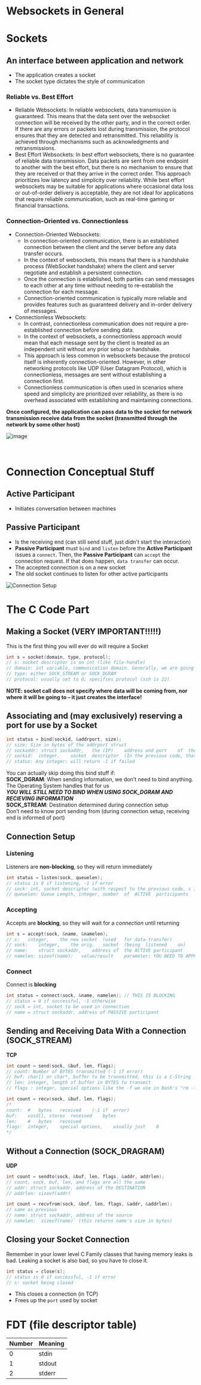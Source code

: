 # Websockets in General
# Sockets
## An	interface	between	application	and	network	
  * The	application	creates	a	socket	
  * The	socket	type	dictates	the	style	of communication
### Reliable	vs.	Best	Effort
  - Reliable Websockets: In reliable websockets, data transmission is guaranteed. This means that the data sent over the websocket connection will be received by the other party, and in the correct order. If there are any errors or packets lost during transmission, the protocol ensures that they are detected and retransmitted. This reliability is achieved through mechanisms such as acknowledgments and retransmissions.
  - Best Effort Websockets: In best effort websockets, there is no guarantee of reliable data transmission. Data packets are sent from one endpoint to another with the best effort, but there is no mechanism to ensure that they are received or that they arrive in the correct order. This approach prioritizes low latency and simplicity over reliability. While best effort websockets may be suitable for applications where occasional data loss or out-of-order delivery is acceptable, they are not ideal for applications that require reliable communication, such as real-time gaming or financial transactions.
### Connection-Oriented	vs.	Connectionless
  - Connection-Oriented Websockets:
    - In connection-oriented communication, there is an established connection between the client and the server before any data transfer occurs.
    - In the context of websockets, this means that there is a handshake process (WebSocket handshake) where the client and server negotiate and establish a persistent connection.
    - Once the connection is established, both parties can send messages to each other at any time without needing to re-establish the connection for each message.
    - Connection-oriented communication is typically more reliable and provides features such as guaranteed delivery and in-order delivery of messages.
  - Connectionless Websockets:
    - In contrast, connectionless communication does not require a pre-established connection before sending data.
    - In the context of websockets, a connectionless approach would mean that each message sent by the client is treated as an independent unit without any prior setup or handshake.
    - This approach is less common in websockets because the protocol itself is inherently connection-oriented. However, in other networking protocols like UDP (User Datagram Protocol), which is connectionless, messages are sent without establishing a connection first.
    - Connectionless communication is often used in scenarios where speed and simplicity are prioritized over reliability, as there is no overhead associated with establishing and maintaining connections.
<div>
 
**Once configured, the application	can	pass	data	to	the	socket	for	network	transmission receive	data	from	the	socket	(transmitted	through	the	network	by	some	other	host)**

</div>


![image](https://github.com/FegelSamuel/UNIX-Bash-Notes/assets/126997597/7beef580-253e-4846-a00b-109622d235f5 "Two Main Types of Sockets")

<br>

# Connection Conceptual Stuff
## Active Participant
* Initiates conversation between machines
## Passive Participant
* Is the receiving end (can still send stuff, just didn't start the interaction)
* **Passive Participant** must `bind` and `listen` before the **Active Participant** issues a `connect`. Then, the **Passive Participant** can `accept` the connection request. If that does happen, `data transfer` can occur.
* The accepted connection is on a new socket
* The old socket continues to listen for other active participants


![Connection Setup](https://github.com/FegelSamuel/UNIX-Bash-Notes/assets/126997597/b384ecf5-0f7f-49a7-ae55-37e249329fb9)



# The C Code Part
## Making a Socket (VERY IMPORTANT!!!!!)
This is the first thing you will ever do will require a Socket
```C
int s = socket(domain, type, protocol);
// s: socket descriptor is an int (like file-handle)
// domain: int variable, communication domain. Generally, we are going to use IPV4 (it's dated because IPV6 but some systems still use it)
// type: either SOCK_STREAM or SOCK_DGRAM
// protocol: usually set to 0; specifies protocol (ssh is 22)
```
**NOTE:	socket	call	does	not	specify	where	data	will	be	coming	from,	nor	where	it	will	be	going	to	–	it	just	creates	the	interface!**
## Associating and (may exclusively) reserving a port for use by a Socket
```C
int status = bind(sockid, &addrport, size);
// size: Size in bytes of the addrport struct
// sockaddr: struct sockaddr,	the	(IP)	address	and	port	of	the	machine	(address	usually	set	to	INADDR_ANY –	chooses	a	local	address)	
// sockid:	integer,	socket	descriptor	(In the previous code, that is the int s)
// status: Any integer; will return -1 if failed
```
You can actually skip doing this bind stuff if: 
<br>
**SOCK_DGRAM**: When sending information, we don't need to bind anything. The Operating System handles that for us
<br>
***YOU WILL STILL NEED TO BIND WHEN USING SOCK_DGRAM AND RECIEVING INFORMATION***
<br>
**SOCK_STREAM**: Destination	determined	during	connection	setup
<br>
Don’t	need	to	know	port	sending	from	(during	connection	setup,	receiving	end	is	informed	of	port)
<br>
## Connection Setup
### Listening
Listeners are **non-blocking**, so they will return immediately
```C
int status = listen(sock, queuelen);
// status is 0 if listening, -1 if error
// sock: int, socket descriptor (with respect to the previous code, s is what we would be passing in)
// queuelen: Queue Length, integer,	number	of	ACTIVE	participants	that	can	“wait”	for	a	connection in a line
```
### Accepting
Accepts are **blocking**, so they will wait for a *connection* until returning
```C
int s = accept(sock, &name, &namelen);
// s:	integer,	the	new	socket	(used	for	data-transfer)
// sock:	integer,	the	orig.	socket	(being	listened	on)
// name:	struct sockaddr,	address	of	the	ACTIVE participant
// namelen:	sizeof(name):	value/result	parameter; YOU NEED TO APPROPRIATELY SET THIS BEFORE CALLING THE ACCEPT FUNCTION; It's adjusted by the OS when returning (that's why we are passing by ref)
```
### Connect
Connect is **blocking**
```C
int status = connect(sock, &name, namelen); // THIS IS BLOCKING
// status = 0 if successful, -1 otherwise
// sock = int, socket to be used in connection
// name = struct sockaddr, address of PASSIVE participant
```
## Sending and Receiving Data With a Connection (SOCK_STREAM)
**TCP**
```C
int count = send(sock, &buf, len, flags);
// count: Number of BYTES transmitted (-1 if error)
// buf: char[] or char*, buffer to be transmitted, this is a C-String
// len: integer, length of buffer in BYTES to transmit
// flags : integer, special options like the -f we use in Bash's "rm -f <file>", usually just 0
```
```C
int count = recv(sock, &buf, len, flags);
/*
count:	#	bytes	received	(-1	if	error)	
buf:	void[],	stores	received	bytes	
len:	#	bytes	received	
flags:	integer,	special	options,	usually	just	0
*/
```
## Without a Connection (SOCK_DRAGRAM)
**UDP**
```C
int count = sendto(sock, &buf, len, flags, &addr, addrlen);
// count, sock, buf, len, and flags are all the same
// addr: struct sockaddr, address of the DESTINATION
// addrlen: sizeof(addr)
```
```C
int count = recvfrom(sock, &buf, len, flags, &addr, &addrlen);
// same as previous
// name: struct sockaddr, address of the source
// namelen: `sizeof(name)` (this returns name's size in bytes)
```
## Closing your Socket Connection
Remember in your lower level C Family classes that having memory leaks is bad. Leaking a socket is also bad, so you have to close it.
```C
int status = close(s);
// status is 0 if successful, -1 if error
// s: socket being closed
```
* This closes a connection (in TCP)
* Frees up the `port` used by socket


# FDT (file descriptor table)
| Number | Meaning |
|--------|---------|
|0|stdin|
|1|stdout|
|2|stderr|





